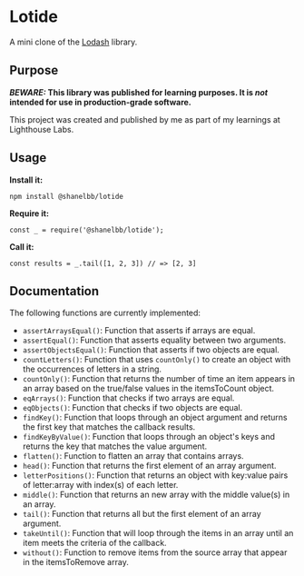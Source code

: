 # Lotide

A mini clone of the [Lodash](https://lodash.com) library.

## Purpose

**_BEWARE:_ This library was published for learning purposes. It is _not_ intended for use in production-grade software.**

This project was created and published by me as part of my learnings at Lighthouse Labs.

## Usage

**Install it:**

`npm install @shanelbb/lotide`

**Require it:**

`const _ = require('@shanelbb/lotide');`

**Call it:**

`const results = _.tail([1, 2, 3]) // => [2, 3]`

## Documentation

The following functions are currently implemented:

- `assertArraysEqual()`: Function that asserts if arrays are equal.
- `assertEqual()`: Function that asserts equality between two arguments.
- `assertObjectsEqual()`: Function that asserts if two objects are equal.
- `countLetters()`: Function that uses `countOnly()` to create an object with the occurrences of letters in a string.
- `countOnly()`: Function that returns the number of time an item appears in an array based on the true/false values in the itemsToCount object.
- `eqArrays()`: Function that checks if two arrays are equal.
- `eqObjects()`: Function that checks if two objects are equal.
- `findKey()`: Function that loops through an object argument and returns the first key that matches the callback results.
- `findKeyByValue()`: Function that loops through an object's keys and returns the key that matches the value argument.
- `flatten()`: Function to flatten an array that contains arrays.
- `head()`: Function that returns the first element of an array argument.
- `letterPositions()`: Function that returns an object with key:value pairs of letter:array with index(s) of each letter.
- `middle()`: Function that returns an new array with the middle value(s) in an array.
- `tail()`: Function that returns all but the first element of an array argument.
- `takeUntil()`: Function that will loop through the items in an array until an item meets the criteria of the callback.
- `without()`: Function to remove items from the source array that appear in the itemsToRemove array.
